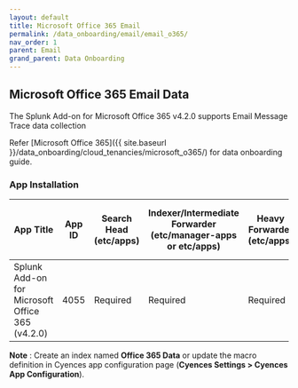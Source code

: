 ```yaml
---
layout: default
title: Microsoft Office 365 Email
permalink: /data_onboarding/email/email_o365/
nav_order: 1
parent: Email
grand_parent: Data Onboarding
---
```


## **Microsoft Office 365 Email Data**

The Splunk Add-on for Microsoft Office 365 v4.2.0 supports Email Message Trace data collection

Refer [Microsoft Office 365]({{ site.baseurl }}/data_onboarding/cloud_tenancies/microsoft_o365/) for data onboarding guide.

### App Installation

| App Title | App ID |  Search Head (etc/apps) | Indexer/Intermediate Forwarder (etc/manager-apps or etc/apps) | Heavy Forwarder (etc/apps) | Server / UF / Deployment Server (etc/deployment-apps) | 
| --------- | ------ | ----------------------- | ------------------------------------------------------------- | -------------------------- | ----------------------------------------------------- |
| Splunk Add-on for Microsoft Office 365 (v4.2.0) | 4055 | Required | Required | Required | - |

**Note** : Create an index named **Office 365 Data** or update the macro definition in Cyences app configuration page (**Cyences Settings > Cyences App Configuration**).

[comment]: <> (TODO_LATER: add estimated data size)